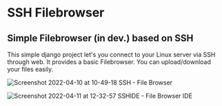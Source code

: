 
# SSH Filebrowser

## Simple Filebrowser (in dev.) based on SSH

This simple django project let's you connect to your Linux server via SSH through web. It provides a basic Filebrowser. You can upload/download your files easily.


![Screenshot 2022-04-10 at 10-49-18 SSH - File Browser](https://user-images.githubusercontent.com/76599854/162722273-b250e630-c4f0-4c47-9c98-0eda6eb07271.png)


![Screenshot 2022-04-11 at 12-32-57 SSHIDE - File Browser   IDE](https://user-images.githubusercontent.com/76599854/162722589-577e9c4c-0d43-4ac6-ab69-994b826362c2.png)
